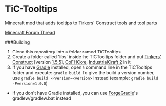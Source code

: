TiC-Tooltips
============

Minecraft mod that adds tooltips to Tinkers' Construct tools and tool parts

[Minecraft Forum Thread](http://www.minecraftforum.net/topic/2509840-)

###Building

1. Clone this repository into a folder named TiCTooltips
2. Create a folder called 'libs' inside the TiCTooltips folder and put [Tinkers' Construct](http://www.minecraftforum.net/topic/1659892-164tinkers-construct/) [version [1.5.5](http://minecraft.curseforge.com/mc-mods/tinkers-construct/files/28-tconstruct-1-5-5-1/)], [CoFHCore](http://teamcofh.com/index.php?page=downloads), [IndustrialCraft 2](http://ic2api.player.to:8080/job/IC2_experimental/) in it
3. If you have [Gradle](http://www.gradle.org/) installed, open a command line in the TiCTooltips folder and execute: ```gradle build```. To give the build a version number, use ```gradle build -Pversion=<version>``` instead (example: ```gradle build -Pversion=1.0.0```)
 * If you don't have Gradle installed, you can use [ForgeGradle](http://www.minecraftforge.net/forum/index.php?topic=14048.0)'s gradlew/gradlew.bat instead